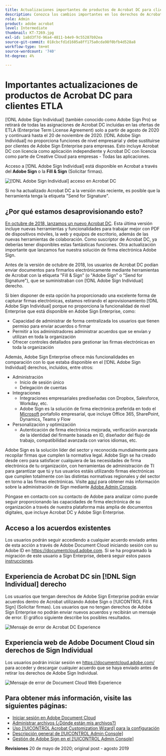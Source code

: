 ```yaml
---
title: Actualizaciones importantes de productos de Acrobat DC para clientes ETLA
description: Conozca los cambios importantes en los derechos de Acrobat DC incluidos en las ofertas de ETLA (Enterprise Term License Agreement) desde agosto de 2020 hasta el 20 de noviembre de 2020
role: Admin
product: adobe acrobat
level: Intermediate
thumbnail: KT-7269.jpg
exl-id: 1a8d3f7d-96a4-4811-b4e9-9c55287b92ea
source-git-commit: 018cbcfd1d1605a8ff175a0cda98f0bfb4d528a8
workflow-type: tm+mt
source-wordcount: '740'
ht-degree: 4%

---
```


# Importantes actualizaciones de productos de Acrobat DC para clientes ETLA

[!DNL Adobe Sign Individual] (también conocido como Adobe Sign Pro) se retirará de todas las asignaciones de Acrobat DC incluidas en las ofertas de ETLA (Enterprise Term License Agreement) solo a partir de agosto de 2020 y continuará hasta el 20 de noviembre de 2020. [!DNL Adobe Sign Individual] no proporciona funciones de nivel empresarial y debe sustituirse por clientes de Adobe Sign Enterprise para empresas. Esto incluye Acrobat DC con licencia como aplicación independiente y Acrobat DC con licencia como parte de Creative Cloud para empresas - Todas las aplicaciones.

Acceso a [!DNL Adobe Sign Individual] está disponible en Acrobat a través del **Adobe Sign** o la **Fill &amp; Sign** (Solicitar firmas).

![[!DNL Adobe Sign Individual] acceso en Acrobat DC](../assets/Deploy_SignEntitle1.png)

Si no ha actualizado Acrobat DC a la versión más reciente, es posible que la herramienta tenga la etiqueta &quot;Send for Signature&quot;.

## ¿Por qué estamos desaprovisionando esto?

[En octubre de 2018, lanzamos un nuevo Acrobat DC](https://news.adobe.com/news/news-details/2018/Adobe-Redefines-What-Is-Possible-With-PDF-With-All-New-Acrobat-DC). Esta última versión incluye nuevas herramientas y funcionalidades para trabajar mejor con PDF de dispositivos móviles, la web y equipos de escritorio, además de las nuevas herramientas de colaboración. Como suscriptor de Acrobat DC, ya deberías tener disponibles estas fantásticas funciones. Otra actualización importante que lanzamos fue nuestra solución de firma electrónica Adobe Sign.

Antes de la versión de octubre de 2018, los usuarios de Acrobat DC podían enviar documentos para firmarlos electrónicamente mediante herramientas de Acrobat con la etiqueta &quot;Fill &amp; Sign&quot; (o &quot;Adobe Sign&quot; o &quot;Send for Signature&quot;), que se suministraban con [!DNL Adobe Sign Individual] derecho.

Si bien disponer de esta opción ha proporcionado una excelente forma de capturar firmas electrónicas, estamos retirando el aprovisionamiento [!DNL Adobe Sign Individual] porque no proporciona la funcionalidad de nivel Enterprise que está disponible en Adobe Sign Enterprise, como:

* Capacidad de administrar de forma centralizada los usuarios que tienen permiso para enviar acuerdos o firmar
* Permitir a los administradores administrar acuerdos que se envían y utilizan en toda la organización
* Ofrecer controles detallados para gestionar las firmas electrónicas en toda la organización

Además, Adobe Sign Enterprise ofrece más funcionalidades en comparación con lo que estaba disponible en el [!DNL Adobe Sign Individual] derechos, incluidos, entre otros:

* Administración
   * Inicio de sesión único
   * Delegación de cuentas
* Integraciones
   * Integraciones empresariales prediseñadas con Dropbox, Salesforce, Workday, etc.
   * Adobe Sign es la solución de firma electrónica preferida en todo el [Microsoft](https://acrobat.adobe.com/us/en/business/integrations/microsoft.html) portafolio empresarial, que incluye Office 365, SharePoint, Dynamics, Teams y Flow
* Personalización y optimización
   * Autenticación de firma electrónica mejorada, verificación avanzada de la identidad del firmante basada en ID, diseñador del flujo de trabajo, compatibilidad avanzada con varios idiomas, etc.

Adobe Sign es la solución líder del sector y reconocida mundialmente para recopilar firmas que cumplen la normativa legal. Adobe Sign se ha creado desde cero para satisfacer cualquiera de las necesidades de firma electrónica de tu organización, con herramientas de administración de TI para garantizar que tú y tus usuarios estáis utilizando firmas electrónicas que cumplen totalmente con las distintas normativas regionales y del sector en torno a las firmas electrónicas. Visite [aquí](https://helpx.adobe.com/es/enterprise/using/adobe-sign-for-enterprise.html) para obtener más información sobre la administración de Sign mediante [Adobe Admin Console](https://helpx.adobe.com/es/enterprise/using/admin-console.html).

Póngase en contacto con su contacto de Adobe para analizar cómo puede seguir proporcionando las capacidades de firma electrónica de su organización a través de nuestra plataforma más amplia de documentos digitales, que incluye Acrobat DC y Adobe Sign Enterprise.

## Acceso a los acuerdos existentes

Los usuarios podrán seguir accediendo a cualquier acuerdo enviado antes de esta acción a través de Adobe Document Cloud iniciando sesión con su Adobe ID en https://documentcloud.adobe.com. Si se ha programado la migración de este usuario a Sign Enterprise, deberá seguir estos pasos [instrucciones](https://helpx.adobe.com/es/sign/kb/how-to-download-signed-documents---adobe-sign.html).

## Experiencia de Acrobat DC sin [!DNL Sign Individual] derecho

Los usuarios que tengan derechos de Adobe Sign Enterprise podrán enviar acuerdos dentro de Acrobat utilizando Adobe Sign o [!UICONTROL Fill &amp; Sign] (Solicitar firmas).
Los usuarios que no tengan derechos de Adobe Sign Enterprise no podrán enviar nuevos acuerdos y recibirán un mensaje de error. El gráfico siguiente describe los posibles resultados.

![Mensaje de error de Acrobat DC Experience](../assets/Deploy_SignEntitle2.png)

## Experiencia web de Adobe Document Cloud sin derechos de Sign Individual

Los usuarios podrán iniciar sesión en https://documentcloud.adobe.com/ para acceder y descargar cualquier acuerdo que se haya enviado antes de retirar los derechos de Adobe Sign Individual.

![Mensaje de error de Document Cloud Web Experience](../assets/Deploy_SignEntitle3.png)

## Para obtener más información, visite las siguientes páginas:

* [Iniciar sesión en Adobe Document Cloud](https://helpx.adobe.com/document-cloud/help/sign-in.html)
* [Administrar archivos (¿Dónde están mis archivos?)](https://helpx.adobe.com/document-cloud/help/manage-files.html)
* [Uso [!UICONTROL Acrobat Customization Wizard] para la configuración](https://www.adobe.com/devnet-docs/acrobatetk/tools/Wizard/WizardDC/index.html)
* [Descripción general de [!UICONTROL Admin Console]](https://helpx.adobe.com/enterprise/using/admin-console.html)
* [Gestión de Adobe Sign en el [!UICONTROL Admin Console]](https://helpx.adobe.com/enterprise/using/adobe-sign-for-enterprise.html)

**Revisiones** 20 de mayo de 2020; original post - agosto 2019

